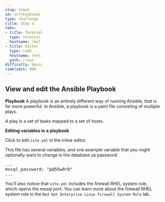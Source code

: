 ```yaml
---
slug: step3
id: vvfjkzgkuvp2
type: challenge
title: Step 3
tabs:
- title: Terminal
  type: terminal
  hostname: rhel
- title: Editor
  type: code
  hostname: rhel
  path: /root
difficulty: basic
timelimit: 900
---
```

## View and edit the Ansible Playbook

**Playbook**
A playbook is an entirely different way of running Ansible, that is far more powerful. In Ansible, a playbook is a yaml file consisting of multiple plays.

A play is a set of tasks mapped to a set of hosts.

**Editing variables in a playbook**

Click to edit ``site.yml`` in the inline editor.

This file has several variables, and one example variable that you might optionally want to change is the database sa password.
<pre class="file">
...
mssql_password: "p@55w0rD"
...
</pre>

You'll also notice that ``site.yml`` includes the firewall RHEL system role, which opens the mssql port.  You can learn more about the firewall RHEL system role in the `Red Hat Enterprise Linux Firewall System Role` lab.